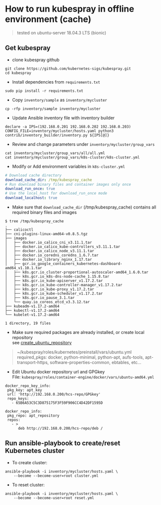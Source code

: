 # How to run kubespray in offline environment (cache)
> tested on ubuntu-server 18.04.3 LTS (bionic)

## Get kubespray
* clone kubespray github
```shell
git clone https://github.com/kubernetes-sigs/kubespray.git
cd kubespray
```
* Install dependencies from `requirements.txt`
```shell
sudo pip install -r requirements.txt
```
* Copy `inventory/sample` as `inventory/mycluster`
```shell
cp -rfp inventory/sample inventory/mycluster
```
* Update Ansible inventory file with inventory builder
```shell
declare -a IPS=(192.168.0.201 192.168.0.202 192.168.0.203)
CONFIG_FILE=inventory/mycluster/hosts.yaml python3 contrib/inventory_builder/inventory.py ${IPS[@]}
```
* Review and change parameters under `inventory/mycluster/group_vars`
```shell
cat inventory/mycluster/group_vars/all/all.yml
cat inventory/mycluster/group_vars/k8s-cluster/k8s-cluster.yml
```
* Modify or Add environment variables in `k8s-cluster.yml`
```yml
# Download cache directory
download_cache_dir: /tmp/kubespray_cache
# Run download binary files and container images only once
download_run_once: true
# Use the local_host for download_run_once mode
download_localhost: true
```

* Make sure that `download_cache_dir` (/tmp/kubespray_cache) contains all required binary files and images
```shell
$ tree /tmp/kubespray_cache
.
├── calicoctl
├── cni-plugins-linux-amd64-v0.8.5.tgz
├── images
│   ├── docker.io_calico_cni_v3.11.1.tar
│   ├── docker.io_calico_kube-controllers_v3.11.1.tar
│   ├── docker.io_calico_node_v3.11.1.tar
│   ├── docker.io_coredns_coredns_1.6.7.tar
│   ├── docker.io_library_nginx_1.17.tar
│   ├── gcr.io_google_containers_kubernetes-dashboard-amd64_v1.10.1.tar
│   ├── k8s.gcr.io_cluster-proportional-autoscaler-amd64_1.6.0.tar
│   ├── k8s.gcr.io_k8s-dns-node-cache_1.15.8.tar
│   ├── k8s.gcr.io_kube-apiserver_v1.17.2.tar
│   ├── k8s.gcr.io_kube-controller-manager_v1.17.2.tar
│   ├── k8s.gcr.io_kube-proxy_v1.17.2.tar
│   ├── k8s.gcr.io_kube-scheduler_v1.17.2.tar
│   ├── k8s.gcr.io_pause_3.1.tar
│   └── quay.io_coreos_etcd_v3.3.12.tar
├── kubeadm-v1.17.2-amd64
├── kubectl-v1.17.2-amd64
└── kubelet-v1.17.2-amd64

1 directory, 19 files
```

* Make sure required packages are already installed, or create local repository  
see [create_ubuntu_repository](create_ubuntu_repository)
> ~/kubespray/roles/kubernetes/preinstall/vars/ubuntu.yml  
 required_pkgs: docker, python-minimal, python-apt, aufs-tools, apt-transport-https, software-properties-common, ebtables, etc...  

* Edit Ubuntu docker repository url and GPGkey  
File: `kubespray/roles/container-engine/docker/vars/ubuntu-amd64.yml`
 ```shell
 docker_repo_key_info:
  pkg_key: apt_key
  url: 'http://192.168.0.200/hcs-repo/GPGkey'
  repo_keys:
    - 65B6A53C5C3D875175F3F59F906CC4D42DF1595D

docker_repo_info:
  pkg_repo: apt_repository
  repos:
    - >
       deb http://192.168.0.200/hcs-repo/deb /
 ```


## Run ansible-playbook to create/reset Kubernetes cluster
* To create cluster:
```shell
ansible-playbook -i inventory/mycluster/hosts.yaml \
    --become --become-user=root cluster.yml
```
* To reset cluster:
```shell
ansible-playbook -i inventory/mycluster/hosts.yaml \
    --become --become-user=root reset.yml
```
